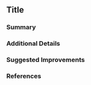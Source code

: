 ## Title 
[//]: # (Replace this with the title)

### Summary
[//]: # (Summarise what this pull request achieves)

### Additional Details
[//]: # (Include additional details, diagrams or writing to explain this PR)

### Suggested Improvements
[//]: # (Are there any suggested improvements that can build or improve on this PR?)

### References
[//]: # (Any references?)
